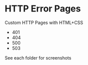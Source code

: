 # HTTP Error Pages

Custom HTTP Pages with HTML+CSS

- 401
- 404
- 500
- 503

See each folder for screenshots

